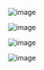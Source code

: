 ![image](https://github.com/user-attachments/assets/0be33638-f986-44b1-8275-1911d7809a28)

![image](https://github.com/user-attachments/assets/f814cfc7-ea47-4333-b0db-24fb5a3b3a7a)

![image](https://github.com/user-attachments/assets/d14bb79b-a710-4c36-827b-23dbdfb161b8)

![image](https://github.com/user-attachments/assets/071e30d3-a1ba-40bb-af0a-6c7c35b78bdb)
